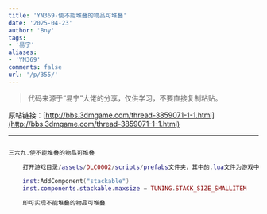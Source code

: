 ```yaml
---
title: 'YN369-使不能堆叠的物品可堆叠'
date: '2025-04-23'
author: 'Bny'
tags:
- '易宁'
aliases:
- 'YN369'
comments: false
url: '/p/355/'
---
```


> 代码来源于“易宁”大佬的分享，仅供学习，不要直接复制粘贴。

原帖链接：[http://bbs.3dmgame.com/thread-3859071-1-1.html](http://bbs.3dmgame.com/thread-3859071-1-1.html)

---

```lua  

三六九.使不能堆叠的物品可堆叠

	打开游戏目录/assets/DLC0002/scripts/prefabs文件夹，其中的.lua文件为游戏中的物品。举例让牛角可堆叠：用MT管理器打开游戏目录/assets/scripts/prefabs/horn.lua文件，在inst:AddComponent("inspectable")的下一行插入以下内容：

	inst:AddComponent("stackable")
	inst.components.stackable.maxsize = TUNING.STACK_SIZE_SMALLITEM

	即可实现不能堆叠的物品可堆叠

```  


